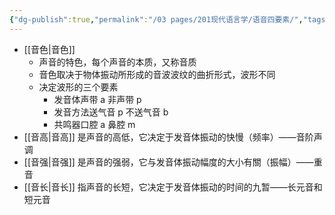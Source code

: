 ```yaml
---
{"dg-publish":true,"permalink":"/03 pages/201现代语言学/语音四要素/","tags":["语言学"],"created":"2024-11-30T21:03:40.152+08:00","updated":"2025-03-02T15:17:26.286+08:00"}
---
```


-  [[音色\|音色]]
	- 声音的特色，每个声音的本质，又称音质
	- 音色取决于物体振动所形成的音波波纹的曲折形式，波形不同
	- 决定波形的三个要素
		- 发音体声带 a 非声带 p
		- 发音方法送气音 p 不送气音 b
		- 共鸣器口腔 a 鼻腔 m
- [[音高\|音高]] 是声音的高低，它决定于发音体振动的快慢（频率）——音阶声调
- [[音强\|音强]] 是声音的强弱，它与发音体振动幅度的大小有關（振幅）——重音
- [[音长\|音长]] 指声音的长短，它决定于发音体振动的时间的九暂——长元音和短元音